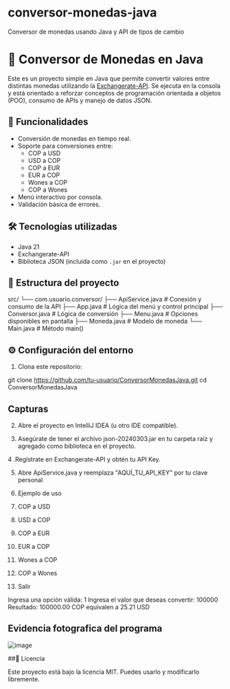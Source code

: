 # conversor-monedas-java
Conversor de monedas usando Java y API de tipos de cambio


# 💱 Conversor de Monedas en Java

Este es un proyecto simple en Java que permite convertir valores entre distintas monedas utilizando la [Exchangerate-API](https://www.exchangerate-api.com/). Se ejecuta en la consola y está orientado a reforzar conceptos de programación orientada a objetos (POO), consumo de APIs y manejo de datos JSON.

## 📌 Funcionalidades

- Conversión de monedas en tiempo real.
- Soporte para conversiones entre:
  - COP a USD
  - USD a COP
  - COP a EUR
  - EUR a COP
  - Wones a COP
  - COP a Wones
- Menú interactivo por consola.
- Validación básica de errores.

## 🛠 Tecnologías utilizadas

- Java 21
- Exchangerate-API
- Biblioteca JSON (incluida como `.jar` en el proyecto)

## 📂 Estructura del proyecto
src/
└── com.usuario.conversor/
├── ApiService.java # Conexión y consumo de la API
├── App.java # Lógica del menú y control principal
├── Conversor.java # Lógica de conversión
├── Menu.java # Opciones disponibles en pantalla
├── Moneda.java # Modelo de moneda
└── Main.java # Método main()


## ⚙️ Configuración del entorno

1. Clona este repositorio:

git clone https://github.com/tu-usuario/ConversorMonedasJava.git
cd ConversorMonedasJava
## Capturas
2. Abre el proyecto en IntelliJ IDEA (u otro IDE compatible).

3. Asegúrate de tener el archivo json-20240303.jar en tu carpeta raíz y agregado como biblioteca en el proyecto.

4 .Regístrate en Exchangerate-API y obtén tu API Key.

5. Abre ApiService.java y reemplaza "AQUÍ_TU_API_KEY" por tu clave personal

6. Ejemplo de uso

1. COP a USD
2. USD a COP
3. COP a EUR
4. EUR a COP
5. Wones a COP
6. COP a Wones
7. Salir

Ingresa una opción válida: 1
Ingresa el valor que deseas convertir: 100000
Resultado: 100000.00 COP equivalen a 25.21 USD

## Evidencia fotografica del programa
![image](https://github.com/user-attachments/assets/b56362ed-e3a5-44fb-b0f8-88ea6d4633fc)



##📜 Licencia

Este proyecto está bajo la licencia MIT. Puedes usarlo y modificarlo libremente.
